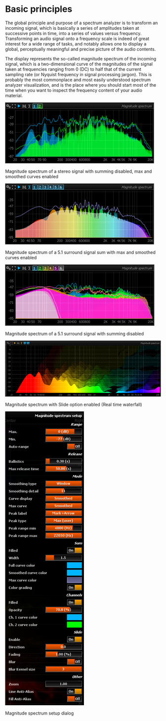 # Basic principles
The global principle and purpose of a spectrum analyzer is to transform an incoming signal, which is
basically a series of amplitudes taken at successive points in time, into a series of values versus
frequency. Transforming an audio signal onto a frequency scale is indeed of great interest for a wide
range of tasks, and notably allows one to display a global, perceptually meaningful and precise picture
of the audio contents.

The display represents the so-called magnitude spectrum of the incoming signal, which is a
two-dimensional curve of the magnitudes of the signal taken at frequencies ranging from 0 (DC) to half
that of the current sampling rate (or Nyquist frequency in signal processing jargon). This is probably
the most commonplace and most easily understood spectrum analyzer visualization, and is the place where
you should start most of the time when you want to inspect the frequency content of your audio material.

![](include/AnOtherSpectrum.png)

<link type="document" target="Magnitude">Magnitude</link>
spectrum of a stereo signal with summing disabled, max and smoothed curves enabled

![](include/Spectrum_Sum.png)

<link type="document" target="Magnitude">Magnitude</link>
spectrum of a 5.1 surround signal sum with max and smoothed curves enabled

![](include/Spectrum_51.png)

<link type="document" target="Magnitude">Magnitude</link>
spectrum of a 5.1 surround signal with summing disabled

![](include/SpectrumSlide.png)

<link type="document" target="Magnitude">Magnitude</link>
spectrum with <link type="document" target="Slide">Slide</link> option enabled (Real time waterfall)

![](include/Setup.png)

<link type="document" target="Magnitude">Magnitude</link>
spectrum setup dialog